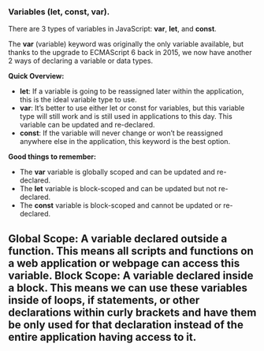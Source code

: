 ### Variables (let, const, var).

There are 3 types of variables in JavaScript: **var**, **let**, and **const**.

The **var** (variable) keyword was originally the only variable available, but thanks to the upgrade to ECMAScript 6 back in 2015, we now have another 2 ways of declaring a variable or data types.

**Quick Overview:**
- **let**: If a variable is going to be reassigned later within the application, this is the ideal variable type to use.
- **var**: It’s better to use either let or const for variables, but this variable type will still work and is still used in applications to this day. This variable can be updated and re-declared.
- **const**: If the variable will never change or won’t be reassigned anywhere else in the application, this keyword is the best option.

**Good things to remember:**
- The **var** variable is globally scoped and can be updated and re-declared.
- The **let** variable is block-scoped and can be updated but not re-declared.
- The **const** variable is block-scoped and cannot be updated or re-declared.

Global Scope: A variable declared outside a function. This means all scripts and functions on a web application or webpage can access this variable.
Block Scope: A variable declared inside a block. This means we can use these variables inside of loops, if statements, or other declarations within curly brackets and have them be only used for that declaration instead of the entire application having access to it.
---
